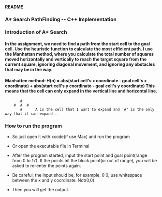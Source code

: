 #### README
### A* Search PathFinding -- C++ Implementation 

### Introduction of A* Search
#### In the assignment, we need to find a path from the start cell to the goal cell. Use the heuristic function to calculate the most efficient path. I use the Manhattan method, where you calculate the total number of squares moved horizontally and vertically to reach the target square from the current square, ignoring diagonal movement, and ignoring any obstacles that may be in the way. 

#### Manhatten method: H(n) = abs(start cell's x coordinate - goal cell's x coordinate) + abs(start cell's y coordinate - goal cell's y coordinate) This means that the cell can only expand in the vertical line and horizontal line. 
```
       # 
    #  A  # 
       #      A is the cell that I want to expand and '#' is the only way that it can expand .
```



### How to run the program
* So just open it with xcode(if use Mac) and run the program
* Or open the executable file in Terminal 

* After the program started, input the start point and goal point(range from 0 to 17). If the points hit the block point(or out of range), you will be asked to re-enter the points again.

* Be careful, the input should be, for example, 0 0, use whitespace between the x and y coordinate. Not(0,0) 

* Then you will get the output.
